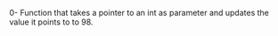 0- Function that takes a pointer to an int as parameter and updates the value it points to to 98.</br>

